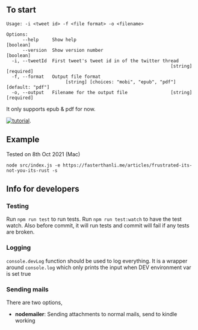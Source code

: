 ## To start

    Usage: -i <tweet id> -f <file format> -o <filename>

```
Options:
      --help     Show help                                             [boolean]
      --version  Show version number                                   [boolean]
  -i, --tweetId  First tweet's tweet id in of the twitter thread
                                                             [string] [required]
  -f, --format   Output file format
                      [string] [choices: "mobi", "epub", "pdf"] [default: "pdf"]
  -o, --output   Filename for the output file                [string] [required]
```

It only supports epub & pdf for now.

[![tutorial](https://img.youtube.com/vi/KWqNm7FBFcI/0.jpg)](https://www.youtube.com/watch?v=KWqNm7FBFcI).

## Example
Tested on 8th Oct 2021 (Mac)
```
node src/index.js -e https://fasterthanli.me/articles/frustrated-its-not-you-its-rust -s
```


## Info for developers

### Testing

Run `npm run test` to run tests. Run `npm run test:watch` to have the test watch. Also before commit, it will run tests and commit will fail if any tests are broken.

### Logging

`console.devLog` function should be used to log everything.
It is a wrapper around `console.log` which only prints the input when DEV environment var is set true

### Sending mails

There are two options,

- **nodemailer**: Sending attachments to normal mails, send to kindle working
